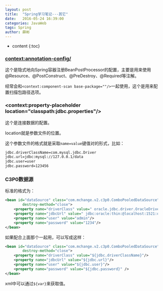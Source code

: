 ```yaml
---
layout: post
title:  "Spring学习笔记---其它"
date:   2016-05-24 16:39:00
categories: JavaWeb
tags: Spring
author: 薛彬
---
```


* content
{:toc}





### <context:annotation-config/>

这个是隐式地向Spring容器注册BeanPostProcessor的配置，主要是用来使用@Resource、@PostConstruct、@PreDestroy、@Required等注解。

经常会和`<context:component-scan base-package=""/>`一起使用，这个是用来配置扫描包路径选项。

### <context:property-placeholder location="classpath:jdbc.properties"/>

这个是连接数据的配置。

location就是参数文件的位置。

这个参数文件的格式就是采取`name=value`键值对的形式，比如：

```xml
jdbc.driverClassName=com.mysql.jdbc.Driver
jdbc.url=jdbc:mysql://127.0.0.1/data
jdbc.user=user
jdbc.password=123456
```

### C3P0数据源

标准的格式为：

```xml
<bean id="dataSource" class="com.mchange.v2.c3p0.ComboPooledDataSource"          
        destroy-method="close">         
    <property name="driverClass" value=" oracle.jdbc.driver.OracleDriver "/>         
    <property name="jdbcUrl" value=" jdbc:oracle:thin:@localhost:1521:ora9i "/>         
    <property name="user" value="admin"/>         
    <property name="password" value="1234"/>         
</bean>   
```

如果配合上面那个一起用，可以写成这样：

```xml
<bean id="dataSource" class="com.mchange.v2.c3p0.ComboPooledDataSource"          
        destroy-method="close">         
    <property name="driverClass" value="${jdbc.driverClassName}"/>         
    <property name="jdbcUrl" value="${jdbc.url}"/>         
    <property name="user" value="${jdbc.user}"/>         
    <property name="password" value="${jdbc.password}" />         
</bean>   
```

xml中可以通过`${var}`来获取值。

### 



